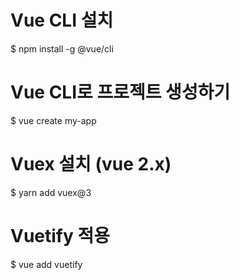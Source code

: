 # Vue CLI 설치

$ npm install -g @vue/cli


# Vue CLI로 프로젝트 생성하기

$ vue create my-app


# Vuex 설치 (vue 2.x)

$ yarn add vuex@3


# Vuetify 적용

$ vue add vuetify
